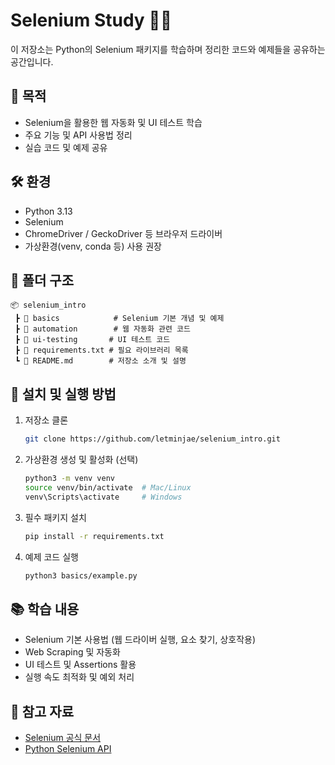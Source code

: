 # Selenium Study 🕵️‍♂️  

이 저장소는 Python의 Selenium 패키지를 학습하며 정리한 코드와 예제들을 공유하는 공간입니다.  

## 📌 목적  
- Selenium을 활용한 웹 자동화 및 UI 테스트 학습  
- 주요 기능 및 API 사용법 정리  
- 실습 코드 및 예제 공유  

## 🛠️ 환경  
- Python 3.13
- Selenium  
- ChromeDriver / GeckoDriver 등 브라우저 드라이버  
- 가상환경(venv, conda 등) 사용 권장  

## 📂 폴더 구조  
```plaintext
📦 selenium_intro
 ┣ 📂 basics            # Selenium 기본 개념 및 예제
 ┣ 📂 automation        # 웹 자동화 관련 코드
 ┣ 📂 ui-testing       # UI 테스트 코드
 ┣ 📜 requirements.txt # 필요 라이브러리 목록
 ┗ 📜 README.md        # 저장소 소개 및 설명
```

## 📌 설치 및 실행 방법  
1. 저장소 클론  
   ```bash
   git clone https://github.com/letminjae/selenium_intro.git
   ```
2. 가상환경 생성 및 활성화 (선택)  
   ```bash
   python3 -m venv venv
   source venv/bin/activate  # Mac/Linux
   venv\Scripts\activate     # Windows
   ```
3. 필수 패키지 설치  
   ```bash
   pip install -r requirements.txt
   ```
4. 예제 코드 실행  
   ```bash
   python3 basics/example.py
   ```

## 📚 학습 내용  
- Selenium 기본 사용법 (웹 드라이버 실행, 요소 찾기, 상호작용)  
- Web Scraping 및 자동화  
- UI 테스트 및 Assertions 활용  
- 실행 속도 최적화 및 예외 처리  

## 📌 참고 자료  
- [Selenium 공식 문서](https://www.selenium.dev/documentation/)  
- [Python Selenium API](https://selenium-python.readthedocs.io/)  
